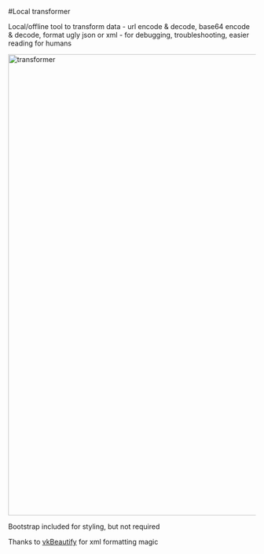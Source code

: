 #Local transformer

Local/offline tool to transform data - url encode & decode, base64 encode & decode, format ugly json or xml - for debugging, troubleshooting, easier reading for humans

<img width="939" alt="transformer" src="https://cloud.githubusercontent.com/assets/17895643/13837686/012e3e1c-ebcb-11e5-8bdd-ab63ba820d63.png">

Bootstrap included for styling, but not required

Thanks to [vkBeautify](https://github.com/vkiryukhin/vkBeautify) for xml formatting magic
